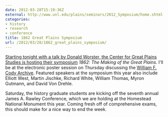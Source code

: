 ```yaml
---
date: 2012-03-28T15:19:36Z
external: http://www.unl.edu/plains/seminars/2012_Symposium/home.shtml
categories:
- history
- research
- conference
title: 1862 Great Plains Symposium
url: /2012/03/28/1862_great_plains_symposium/
---
```


[Starting tonight with a talk by Donald Worster, the Center for Great Plains Studies is hosting their symposium](http://www.unl.edu/plains/seminars/2012_Symposium/home.shtml) *1862: The Making of the Great Plains*. I'll be at the electronic poster session on Thursday discussing the [William F. Cody Archive](codyarchive.org). Featured speakers at the symposium this year also include Elliott West, Martin Jischke, Richard White, William Thomas, Myron Gutmann, and David Von Drehle.

Saturday, the history graduate students are kicking off the seventh annual James A. Rawley Conference, which we are holding at the Homestead National Monument this year. Coming fresh off of comprehensive exams, this should make for a nice way to end the week.

